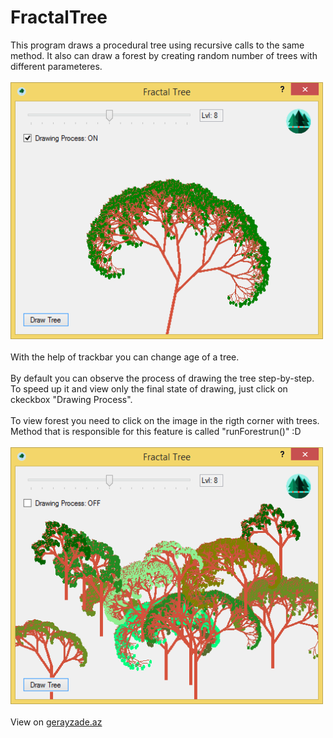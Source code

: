 # FractalTree
This program draws a procedural tree using recursive calls to the same method. It also can draw a forest by creating random number of trees with different parameteres.<br/><br/>
<img width="500px" src="window.png" /><br/><br/>
With the help of trackbar you can change age of a tree.<br/><br/>
By default you can observe the process of drawing the tree step-by-step. To speed up it and view only the final state of drawing, just click on ckeckbox "Drawing Process".<br/><br/>
To view forest you need to click on the image in the rigth corner with trees. Method that is responsible for this feature is called "runForestrun()" :D<br/><br/>
<img width="500px" src="window2.png" /><br/><br/>
View on <a href="http://www.gerayzade.az/dev/fractal-tree/" target="_blank">gerayzade.az</a>
